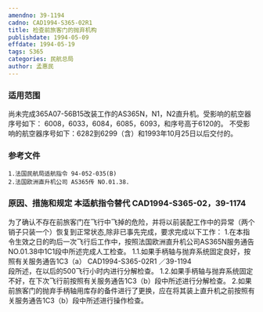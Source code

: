 ```yaml
---
amendno: 39-1194
cadno: CAD1994-S365-02R1
title: 检查前旅客门的抛弃机构
publishdate: 1994-05-09
effdate: 1994-05-19
tags: S365
categories: 民航总局
author: 孟惠民
---
```


### 适用范围 
尚未完成365A07-56B15改装工作的AS365N，N1，N2直升机。受影响的航空器序号如下： 6008，6033，6084，6085，6093，和序号高于6120的。
不受影响的航空器序号如下：6282到6299（含）和1993年10月25日以后交付的。

<!--more-->
### 参考文件
    1.法国民航局适航指令 94-052-035(B) 
    2.法国欧洲直升机公司 AS365传 NO.01.38.

### 原因、措施和规定 本适航指令替代 CAD1994-S365-02，39-1174 
为了确认不存在前旅客门在飞行中飞掉的危险，并将以前装配工作中的异常（两个销子只装一个）恢复到正常状态,除非已事先完成，要求完成以下工作： 
    1.在本指令生效之日的昀后一次飞行后工作中，按照法国欧洲直升机公司AS365N服务通告NO.01.38中1C1段中所述完成人工检查。 
    1.1.如果手柄轴与抛弃系统固定良好，按照有关服务通告1C3（a）
 CAD1994-S365-02R1 ／39-1194   
段所述，在以后的500飞行小时内进行分解检查。 
    1.2.如果手柄轴与抛弃系统固定不好，在下次飞行前按照有关服务通告1C3（b）段中所述进行分解检查。 
    2.如果前旅客门的抛弃手柄轴用库存的备件进行了更换，应在将其装上直升机之前按照有关服务通告1C3（b）段中所述进行操作检查。

